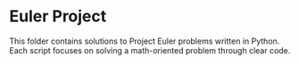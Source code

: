 # Euler Project

This folder contains solutions to Project Euler problems written in Python.  
Each script focuses on solving a math-oriented problem through clear code.

